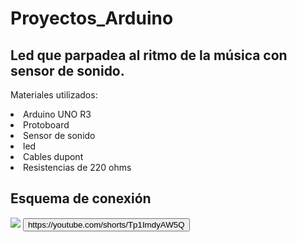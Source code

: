 # Proyectos_Arduino
<h2>Led que parpadea al ritmo de la música con sensor de sonido.</h2>
<p>Materiales utilizados:
<li>Arduino UNO R3</li>
<li>Protoboard</li>
<li>Sensor de sonido </li>
<li>led</li>
<li>Cables dupont</li>
<li>Resistencias de 220 ohms</li>
</p>
<h2>Esquema de conexión</h2> 
<img src="https://i.postimg.cc/fTM1Txxt/Esquema-de-conexi-n.png">
<button>https://youtube.com/shorts/Tp1ImdyAW5Q</button>
